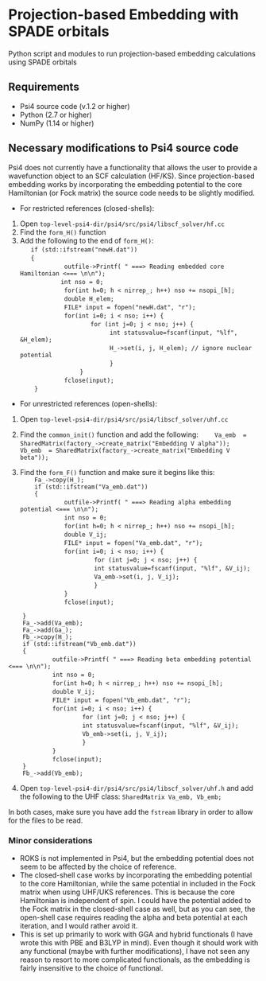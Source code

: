 # Projection-based Embedding with SPADE orbitals

Python script and modules to run projection-based embedding calculations using SPADE orbitals

## Requirements

* Psi4 source code (v.1.2 or higher)
* Python (2.7 or higher)
* NumPy (1.14 or higher) 

## Necessary modifications to Psi4 source code

Psi4 does not currently have a functionality that allows the user to provide a wavefunction object to an SCF calculation (HF/KS). Since projection-based embedding works by incorporating the embedding potential to the core Hamiltonian (or Fock matrix) the source code needs to be slightly modified. 

* For restricted references (closed-shells):

1. Open `top-level-psi4-dir/psi4/src/psi4/libscf_solver/hf.cc` 
2. Find the `form_H()` function
3. Add the following  to the end of `form_H()`:  
`    if (std::ifstream("newH.dat"))  `  
`    {  `  
&nbsp;&nbsp;&nbsp;&nbsp;&nbsp;&nbsp;&nbsp;&nbsp;`        outfile->Printf( " ===> Reading embedded core Hamiltonian <=== \n\n");`  
&nbsp;&nbsp;&nbsp;&nbsp;&nbsp;&nbsp;&nbsp;&nbsp;`        int nso = 0;  `  
&nbsp;&nbsp;&nbsp;&nbsp;&nbsp;&nbsp;&nbsp;&nbsp;`        for(int h=0; h < nirrep_; h++) nso += nsopi_[h];`  
&nbsp;&nbsp;&nbsp;&nbsp;&nbsp;&nbsp;&nbsp;&nbsp;`        double H_elem;`  
&nbsp;&nbsp;&nbsp;&nbsp;&nbsp;&nbsp;&nbsp;&nbsp;`        FILE* input = fopen("newH.dat", "r");`  
&nbsp;&nbsp;&nbsp;&nbsp;&nbsp;&nbsp;&nbsp;&nbsp;`        for(int i=0; i < nso; i++) {`  
&nbsp;&nbsp;&nbsp;&nbsp;&nbsp;&nbsp;&nbsp;&nbsp;&nbsp;&nbsp;&nbsp;&nbsp;&nbsp;&nbsp;&nbsp;&nbsp;`            for (int j=0; j < nso; j++) { `  
&nbsp;&nbsp;&nbsp;&nbsp;&nbsp;&nbsp;&nbsp;&nbsp;&nbsp;&nbsp;&nbsp;&nbsp;&nbsp;&nbsp;&nbsp;&nbsp;&nbsp;&nbsp;&nbsp;&nbsp;&nbsp;&nbsp;&nbsp;&nbsp;`            int statusvalue=fscanf(input, "%lf", &H_elem);`  
&nbsp;&nbsp;&nbsp;&nbsp;&nbsp;&nbsp;&nbsp;&nbsp;&nbsp;&nbsp;&nbsp;&nbsp;&nbsp;&nbsp;&nbsp;&nbsp;&nbsp;&nbsp;&nbsp;&nbsp;&nbsp;&nbsp;&nbsp;&nbsp;`            H_->set(i, j, H_elem); // ignore nuclear potential`  
&nbsp;&nbsp;&nbsp;&nbsp;&nbsp;&nbsp;&nbsp;&nbsp;&nbsp;&nbsp;&nbsp;&nbsp;&nbsp;&nbsp;&nbsp;&nbsp;&nbsp;&nbsp;&nbsp;&nbsp;&nbsp;&nbsp;&nbsp;&nbsp;`            }`  
&nbsp;&nbsp;&nbsp;&nbsp;&nbsp;&nbsp;&nbsp;&nbsp;&nbsp;&nbsp;&nbsp;&nbsp;&nbsp;&nbsp;&nbsp;&nbsp;`        }`  
&nbsp;&nbsp;&nbsp;&nbsp;&nbsp;&nbsp;&nbsp;&nbsp;`        fclose(input);`  
`    }`  
  
* For unrestricted references (open-shells):

1. Open `top-level-psi4-dir/psi4/src/psi4/libscf_solver/uhf.cc`
2. Find the `common_init()` function and add the following:
`    Va_emb  = SharedMatrix(factory_->create_matrix("Embedding V alpha"));`
`    Vb_emb  = SharedMatrix(factory_->create_matrix("Embedding V beta"));`


3. Find the `form_F()` function and make sure it begins like this:  
`    Fa_->copy(H_);`  
`    if (std::ifstream("Va_emb.dat"))`  
`    {`  
&nbsp;&nbsp;&nbsp;&nbsp;&nbsp;&nbsp;&nbsp;&nbsp;`        outfile->Printf( " ===> Reading alpha embedding potential <=== \n\n");`  
&nbsp;&nbsp;&nbsp;&nbsp;&nbsp;&nbsp;&nbsp;&nbsp;`        int nso = 0;`  
&nbsp;&nbsp;&nbsp;&nbsp;&nbsp;&nbsp;&nbsp;&nbsp;`        for(int h=0; h < nirrep_; h++) nso += nsopi_[h];`  
&nbsp;&nbsp;&nbsp;&nbsp;&nbsp;&nbsp;&nbsp;&nbsp;`        double V_ij;`  
&nbsp;&nbsp;&nbsp;&nbsp;&nbsp;&nbsp;&nbsp;&nbsp;`        FILE* input = fopen("Va_emb.dat", "r");`  
&nbsp;&nbsp;&nbsp;&nbsp;&nbsp;&nbsp;&nbsp;&nbsp;`        for(int i=0; i < nso; i++) {`  
&nbsp;&nbsp;&nbsp;&nbsp;&nbsp;&nbsp;&nbsp;&nbsp;&nbsp;&nbsp;&nbsp;&nbsp;&nbsp;&nbsp;&nbsp;&nbsp;`            for (int j=0; j < nso; j++) {`  
&nbsp;&nbsp;&nbsp;&nbsp;&nbsp;&nbsp;&nbsp;&nbsp;&nbsp;&nbsp;&nbsp;&nbsp;&nbsp;&nbsp;&nbsp;&nbsp;`            int statusvalue=fscanf(input, "%lf", &V_ij);`  
&nbsp;&nbsp;&nbsp;&nbsp;&nbsp;&nbsp;&nbsp;&nbsp;&nbsp;&nbsp;&nbsp;&nbsp;&nbsp;&nbsp;&nbsp;&nbsp;`            Va_emb->set(i, j, V_ij);`  
&nbsp;&nbsp;&nbsp;&nbsp;&nbsp;&nbsp;&nbsp;&nbsp;&nbsp;&nbsp;&nbsp;&nbsp;&nbsp;&nbsp;&nbsp;&nbsp;`            }`  
&nbsp;&nbsp;&nbsp;&nbsp;&nbsp;&nbsp;&nbsp;&nbsp;`        }`  
&nbsp;&nbsp;&nbsp;&nbsp;&nbsp;&nbsp;&nbsp;&nbsp;`        fclose(input);`  
  
`    }`  
`    Fa_->add(Va_emb);`  
`    Fa_->add(Ga_);`  
`    Fb_->copy(H_);`  
`    if (std::ifstream("Vb_emb.dat"))`  
`    {`  
&nbsp;&nbsp;&nbsp;&nbsp;&nbsp;&nbsp;&nbsp;&nbsp;`        outfile->Printf( " ===> Reading beta embedding potential <=== \n\n");`  
&nbsp;&nbsp;&nbsp;&nbsp;&nbsp;&nbsp;&nbsp;&nbsp;`        int nso = 0;`  
&nbsp;&nbsp;&nbsp;&nbsp;&nbsp;&nbsp;&nbsp;&nbsp;`        for(int h=0; h < nirrep_; h++) nso += nsopi_[h];`  
&nbsp;&nbsp;&nbsp;&nbsp;&nbsp;&nbsp;&nbsp;&nbsp;`        double V_ij;`  
&nbsp;&nbsp;&nbsp;&nbsp;&nbsp;&nbsp;&nbsp;&nbsp;`        FILE* input = fopen("Vb_emb.dat", "r");`  
&nbsp;&nbsp;&nbsp;&nbsp;&nbsp;&nbsp;&nbsp;&nbsp;`        for(int i=0; i < nso; i++) {`  
&nbsp;&nbsp;&nbsp;&nbsp;&nbsp;&nbsp;&nbsp;&nbsp;&nbsp;&nbsp;&nbsp;&nbsp;&nbsp;&nbsp;&nbsp;&nbsp;`            for (int j=0; j < nso; j++) {`  
&nbsp;&nbsp;&nbsp;&nbsp;&nbsp;&nbsp;&nbsp;&nbsp;&nbsp;&nbsp;&nbsp;&nbsp;&nbsp;&nbsp;&nbsp;&nbsp;`            int statusvalue=fscanf(input, "%lf", &V_ij);`  
&nbsp;&nbsp;&nbsp;&nbsp;&nbsp;&nbsp;&nbsp;&nbsp;&nbsp;&nbsp;&nbsp;&nbsp;&nbsp;&nbsp;&nbsp;&nbsp;`            Vb_emb->set(i, j, V_ij);`  
&nbsp;&nbsp;&nbsp;&nbsp;&nbsp;&nbsp;&nbsp;&nbsp;&nbsp;&nbsp;&nbsp;&nbsp;&nbsp;&nbsp;&nbsp;&nbsp;`            }`  
&nbsp;&nbsp;&nbsp;&nbsp;&nbsp;&nbsp;&nbsp;&nbsp;`        }`  
&nbsp;&nbsp;&nbsp;&nbsp;&nbsp;&nbsp;&nbsp;&nbsp;`        fclose(input);`  
`    }`  
`    Fb_->add(Vb_emb);`  
  
4. Open `top-level-psi4-dir/psi4/src/psi4/libscf_solver/uhf.h` and add the following to the UHF class:
`
    SharedMatrix Va_emb, Vb_emb;
`
  
In both cases, make sure you have add the `fstream` library in order to allow for the files to be read.

### Minor considerations
* ROKS is not implemented in Psi4, but the embedding potential does not seem to be affected by the choice of reference.
* The closed-shell case works by incorporating the embedding potential to the core Hamiltonian, while the same potential in included in the Fock matrix when using UHF/UKS references. This is because the core Hamiltonian is independent of spin. I could have the potential added to the Fock matrix in the closed-shell case as well, but as you can see, the open-shell case requires reading the alpha and beta potential at each iteration, and I would rather avoid it.
* This is set up primarily to work with GGA and hybrid functionals (I have wrote this with PBE and B3LYP in mind). Even though it should work with any functional (maybe with further modifications), I have not seen any reason to resort to more complicated functionals, as the embedding is fairly insensitive to the choice of functional.
